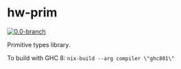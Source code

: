# hw-prim
[![0.0-branch](https://circleci.com/gh/haskell-works/hw-prim/tree/0.0-branch.svg?style=svg)](https://circleci.com/gh/haskell-works/hw-prim/tree/0.0-branch)

Primitive types library.

To build with GHC 8: `nix-build --arg compiler \"ghc801\"`

